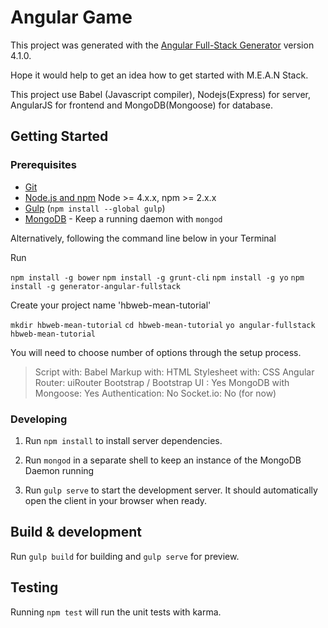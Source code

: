 # Angular Game

This project was generated with the [Angular Full-Stack Generator](https://github.com/DaftMonk/generator-angular-fullstack) version 4.1.0.

Hope it would help to get an idea how to get started with M.E.A.N Stack.

This project use Babel (Javascript compiler), Nodejs(Express) for server, AngularJS for frontend and MongoDB(Mongoose) for database.


## Getting Started

### Prerequisites

- [Git](https://git-scm.com/)
- [Node.js and npm](nodejs.org) Node >= 4.x.x, npm >= 2.x.x
- [Gulp](http://gulpjs.com/) (`npm install --global gulp`)
- [MongoDB](https://www.mongodb.org/) - Keep a running daemon with `mongod`

Alternatively, following the command line below in your Terminal

Run 


`npm install -g bower`
`npm install -g grunt-cli`
`npm install -g yo`
`npm install -g generator-angular-fullstack`


Create your project name 'hbweb-mean-tutorial'

`mkdir hbweb-mean-tutorial`
`cd hbweb-mean-tutorial`
`yo angular-fullstack hbweb-mean-tutorial`

You will need to choose number of options through the setup process. 
> Script with: Babel
> Markup with: HTML
> Stylesheet with: CSS
> Angular Router: uiRouter
> Bootstrap / Bootstrap UI : Yes
> MongoDB with Mongoose: Yes
> Authentication: No
> Socket.io: No (for now)

### Developing

1. Run `npm install` to install server dependencies.

2. Run `mongod` in a separate shell to keep an instance of the MongoDB Daemon running

3. Run `gulp serve` to start the development server. It should automatically open the client in your browser when ready.

## Build & development

Run `gulp build` for building and `gulp serve` for preview.

## Testing

Running `npm test` will run the unit tests with karma.

